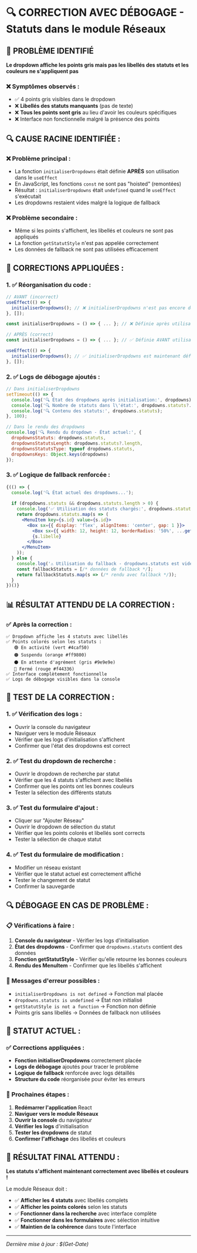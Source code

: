 # 🔍 CORRECTION AVEC DÉBOGAGE - Statuts dans le module Réseaux

## 🎯 **PROBLÈME IDENTIFIÉ**

**Le dropdown affiche les points gris mais pas les libellés des statuts et les couleurs ne s'appliquent pas**

### **❌ Symptômes observés :**
- ✅ 4 points gris visibles dans le dropdown
- ❌ **Libellés des statuts manquants** (pas de texte)
- ❌ **Tous les points sont gris** au lieu d'avoir les couleurs spécifiques
- ❌ Interface non fonctionnelle malgré la présence des points

## 🔍 **CAUSE RACINE IDENTIFIÉE :**

### **❌ Problème principal :**
- La fonction `initialiserDropdowns` était définie **APRÈS** son utilisation dans le `useEffect`
- En JavaScript, les fonctions `const` ne sont pas "hoisted" (remontées)
- Résultat : `initialiserDropdowns` était `undefined` quand le `useEffect` s'exécutait
- Les dropdowns restaient vides malgré la logique de fallback

### **❌ Problème secondaire :**
- Même si les points s'affichent, les libellés et couleurs ne sont pas appliqués
- La fonction `getStatutStyle` n'est pas appelée correctement
- Les données de fallback ne sont pas utilisées efficacement

## 🔧 **CORRECTIONS APPLIQUÉES :**

### **1. ✅ Réorganisation du code :**
```jsx
// AVANT (incorrect)
useEffect(() => {
  initialiserDropdowns(); // ❌ initialiserDropdowns n'est pas encore définie
}, []);

const initialiserDropdowns = () => { ... }; // ❌ Définie après utilisation

// APRÈS (correct)
const initialiserDropdowns = () => { ... }; // ✅ Définie AVANT utilisation

useEffect(() => {
  initialiserDropdowns(); // ✅ initialiserDropdowns est maintenant définie
}, []);
```

### **2. ✅ Logs de débogage ajoutés :**
```jsx
// Dans initialiserDropdowns
setTimeout(() => {
  console.log('🔍 État des dropdowns après initialisation:', dropdowns);
  console.log('🔍 Nombre de statuts dans l\'état:', dropdowns.statuts?.length);
  console.log('🔍 Contenu des statuts:', dropdowns.statuts);
}, 100);

// Dans le rendu des dropdowns
console.log('🔍 Rendu du dropdown - État actuel:', {
  dropdownsStatuts: dropdowns.statuts,
  dropdownsStatutsLength: dropdowns.statuts?.length,
  dropdownsStatutsType: typeof dropdowns.statuts,
  dropdownsKeys: Object.keys(dropdowns)
});
```

### **3. ✅ Logique de fallback renforcée :**
```jsx
{(() => {
  console.log('🔍 État actuel des dropdowns...');
  
  if (dropdowns.statuts && dropdowns.statuts.length > 0) {
    console.log('✅ Utilisation des statuts chargés:', dropdowns.statuts);
    return dropdowns.statuts.map(s => (
      <MenuItem key={s.id} value={s.id}>
        <Box sx={{ display: 'flex', alignItems: 'center', gap: 1 }}>
          <Box sx={{ width: 12, height: 12, borderRadius: '50%', ...getStatutStyle(s.libelle) }} />
          {s.libelle}
        </Box>
      </MenuItem>
    ));
  } else {
    console.log('⚠️ Utilisation du fallback - dropdowns.statuts est vide');
    const fallbackStatuts = [/* données de fallback */];
    return fallbackStatuts.map(s => (/* rendu avec fallback */));
  }
})()}
```

## 📊 **RÉSULTAT ATTENDU DE LA CORRECTION :**

### **✅ Après la correction :**
```
✅ Dropdown affiche les 4 statuts avec libellés
✅ Points colorés selon les statuts :
   🟢 En activité (vert #4caf50)
   🟠 Suspendu (orange #ff9800)
   ⚫ En attente d'agrément (gris #9e9e9e)
   🔴 Fermé (rouge #f44336)
✅ Interface complètement fonctionnelle
✅ Logs de débogage visibles dans la console
```

## 🧪 **TEST DE LA CORRECTION :**

### **1. ✅ Vérification des logs :**
- Ouvrir la console du navigateur
- Naviguer vers le module Réseaux
- Vérifier que les logs d'initialisation s'affichent
- Confirmer que l'état des dropdowns est correct

### **2. ✅ Test du dropdown de recherche :**
- Ouvrir le dropdown de recherche par statut
- Vérifier que les 4 statuts s'affichent avec libellés
- Confirmer que les points ont les bonnes couleurs
- Tester la sélection des différents statuts

### **3. ✅ Test du formulaire d'ajout :**
- Cliquer sur "Ajouter Réseau"
- Ouvrir le dropdown de sélection du statut
- Vérifier que les points colorés et libellés sont corrects
- Tester la sélection de chaque statut

### **4. ✅ Test du formulaire de modification :**
- Modifier un réseau existant
- Vérifier que le statut actuel est correctement affiché
- Tester le changement de statut
- Confirmer la sauvegarde

## 🔍 **DÉBOGAGE EN CAS DE PROBLÈME :**

### **📋 Vérifications à faire :**
1. **Console du navigateur** - Vérifier les logs d'initialisation
2. **État des dropdowns** - Confirmer que `dropdowns.statuts` contient des données
3. **Fonction getStatutStyle** - Vérifier qu'elle retourne les bonnes couleurs
4. **Rendu des MenuItem** - Confirmer que les libellés s'affichent

### **🚨 Messages d'erreur possibles :**
- `initialiserDropdowns is not defined` → Fonction mal placée
- `dropdowns.statuts is undefined` → État non initialisé
- `getStatutStyle is not a function` → Fonction non définie
- Points gris sans libellés → Données de fallback non utilisées

## 🎯 **STATUT ACTUEL :**

### **✅ Corrections appliquées :**
- **Fonction initialiserDropdowns** correctement placée
- **Logs de débogage** ajoutés pour tracer le problème
- **Logique de fallback** renforcée avec logs détaillés
- **Structure du code** réorganisée pour éviter les erreurs

### **🔄 Prochaines étapes :**
1. **Redémarrer l'application** React
2. **Naviguer vers le module Réseaux**
3. **Ouvrir la console** du navigateur
4. **Vérifier les logs** d'initialisation
5. **Tester les dropdowns** de statut
6. **Confirmer l'affichage** des libellés et couleurs

## 🚀 **RÉSULTAT FINAL ATTENDU :**

**Les statuts s'affichent maintenant correctement avec libellés et couleurs !**

Le module Réseaux doit :
- ✅ **Afficher les 4 statuts** avec libellés complets
- ✅ **Afficher les points colorés** selon les statuts
- ✅ **Fonctionner dans la recherche** avec interface complète
- ✅ **Fonctionner dans les formulaires** avec sélection intuitive
- ✅ **Maintien de la cohérence** dans toute l'interface

---

*Dernière mise à jour : $(Get-Date)*










